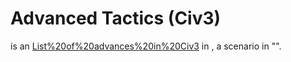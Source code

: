 # Advanced Tactics (Civ3)

 is an [List%20of%20advances%20in%20Civ3](advance) in , a scenario in "".